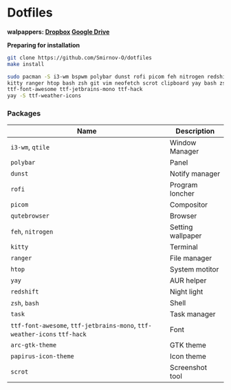 # Dotfiles
__walpappers: [Dropbox](https://www.dropbox.com/s/yx7tsplowtyih7f/walpapper.zip?dl=0) [Google Drive](https://drive.google.com/file/d/1PX76sgLygXfo9qhsdN3cCsFuFuNKpM1y/view?usp=sharing)__

**Preparing for installation**
~~~bash
git clone https://github.com/Smirnov-O/dotfiles
make install

sudo pacman -S i3-wm bspwm polybar dunst rofi picom feh nitrogen redshift task \
kitty ranger htop bash zsh git vim neofetch scrot clipboard yay bash zsh python-tldextract \
ttf-font-awesome ttf-jetbrains-mono ttf-hack
yay -S ttf-weather-icons
~~~

### Packages
| Name                                                                     | Description       |
| ------------------------------------------------------------------------ | ----------------- |
| `i3-wm`, `qtile`                                                         | Window Manager    |
| `polybar`                                                                | Panel             |
| `dunst`                                                                  | Notify manager    |
| `rofi`                                                                   | Program loncher   |
| `picom`                                                                  | Compositor        |
| `qutebrowser`                                                            | Browser           |
| `feh`, `nitrogen`                                                        | Setting wallpaper |
| `kitty`                                                                  | Terminal          |
| `ranger`                                                                 | File manager      |
| `htop`                                                                   | System motitor    |
| `yay`                                                                    | AUR helper        |
| `redshift`                                                               | Night light       |
| `zsh`, `bash`                                                            | Shell             |
| `task`                                                                   | Task manager      |
| `ttf-font-awesome`, `ttf-jetbrains-mono`, `ttf-weather-icons` `ttf-hack` | Font              |
| `arc-gtk-theme`                                                          | GTK theme         |
| `papirus-icon-theme`                                                     | Icon theme        |
| `scrot`                                                                  | Screenshot tool   |
